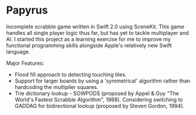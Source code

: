 # Papyrus
Incomplete scrabble game written in Swift 2.0 using SceneKit. This game handles all single player logic thus far, but has yet to tackle multiplayer and AI. I started this project as a learning exercise for me to improve my functional programming skills alongside Apple's relatively new Swift language.

Major Features:
* Flood fill approach to detecting touching tiles.
* Support for larger boards by using a 'symmetrical' algorithm rather than hardcoding the multiplier squares.
* Trie dictionary lookup - SOWPODS (proposed by Appel & Guy "The World's Fastest Scrabble Algorithm", 1988). Considering switching to GADDAG for bidirectional lookup (proposed by Steven Gordon, 1994).
